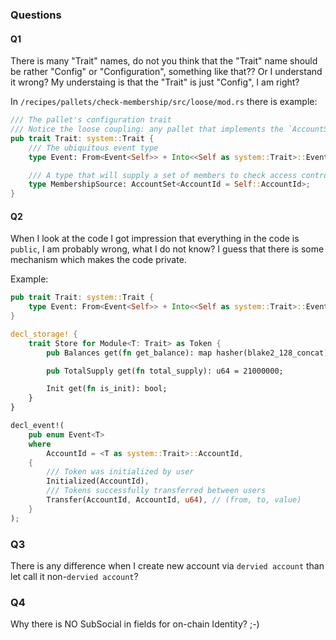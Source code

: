 ### Questions

#### Q1

There is many "Trait" names, do not you think that the "Trait" name should be rather "Config" or "Configuration", something like that?? Or I understand it wrong? My understaing is that the "Trait" is just "Config", I am right?

In `/recipes/pallets/check-membership/src/loose/mod.rs` there is example:

```rust
/// The pallet's configuration trait
/// Notice the loose coupling: any pallet that implements the `AccountSet` behavior works here.
pub trait Trait: system::Trait {
	/// The ubiquitous event type
	type Event: From<Event<Self>> + Into<<Self as system::Trait>::Event>;

	/// A type that will supply a set of members to check access control against
	type MembershipSource: AccountSet<AccountId = Self::AccountId>;
}
```

#### Q2

When I look at the code I got impression that everything in the code is `public`, I am probably wrong, what I do not know? I guess that there is some mechanism which makes the code private.

Example:

```rust
pub trait Trait: system::Trait {
	type Event: From<Event<Self>> + Into<<Self as system::Trait>::Event>;
}

decl_storage! {
	trait Store for Module<T: Trait> as Token {
		pub Balances get(fn get_balance): map hasher(blake2_128_concat) T::AccountId => u64;

		pub TotalSupply get(fn total_supply): u64 = 21000000;

		Init get(fn is_init): bool;
	}
}

decl_event!(
	pub enum Event<T>
	where
		AccountId = <T as system::Trait>::AccountId,
	{
		/// Token was initialized by user
		Initialized(AccountId),
		/// Tokens successfully transferred between users
		Transfer(AccountId, AccountId, u64), // (from, to, value)
	}
);
```

### Q3

There is any difference when I create new account via `dervied account` than let call it non-`dervied account`?

### Q4

Why there is NO SubSocial in fields for on-chain Identity? ;-)
